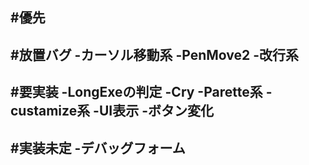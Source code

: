 ﻿#優先
-

#放置バグ
-カーソル移動系
	-PenMove2
	-改行系
-

#要実装
-LongExeの判定
-Cry
-Parette系
-custamize系
-UI表示
-ボタン変化
-

#実装未定
-デバッグフォーム
-
